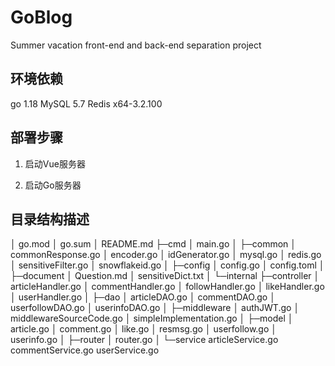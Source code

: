 # GoBlog
Summer vacation front-end and back-end separation project

## 环境依赖
go 1.18
MySQL 5.7
Redis x64-3.2.100

## 部署步骤
1. 启动Vue服务器

2. 启动Go服务器


## 目录结构描述
│  go.mod
│  go.sum
│  README.md
├─cmd
│      main.go
│
├─common
│      commonResponse.go
│      encoder.go
│      idGenerator.go
│      mysql.go
│      redis.go
│      sensitiveFilter.go
│      snowflakeid.go
│
├─config
│      config.go
│      config.toml
│
├─document
│      Question.md
│      sensitiveDict.txt
│
└─internal
    ├─controller
    │      articleHandler.go
    │      commentHandler.go
    │      followHandler.go
    │      likeHandler.go
    │      userHandler.go
    │
    ├─dao
    │      articleDAO.go
    │      commentDAO.go
    │      userfollowDAO.go
    │      userinfoDAO.go
    │
    ├─middleware
    │      authJWT.go
    │      middlewareSourceCode.go
    │      simpleImplementation.go
    │
    ├─model
    │      article.go
    │      comment.go
    │      like.go
    │      resmsg.go
    │      userfollow.go
    │      userinfo.go
    │
    ├─router
    │      router.go
    │
    └─service
            articleService.go
            commentService.go
            userService.go
